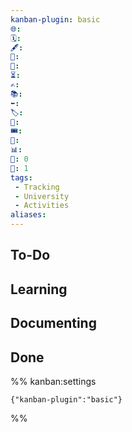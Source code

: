 ```yaml
---
kanban-plugin: basic
🌐: 
🗓️:
🖋️:
🛫:
🏁:
⏳:
✍️: 
📚: 
⬅️: 
🏷️: 
🎫: 
🎟️: 
🔖: 
📊: 
🏹: 0
🎯: 1
tags:
 - Tracking
 - University
 - Activities
aliases:
---
```


## To-Do



## Learning



## Documenting



## Done



%% kanban:settings
```
{"kanban-plugin":"basic"}
```
%%